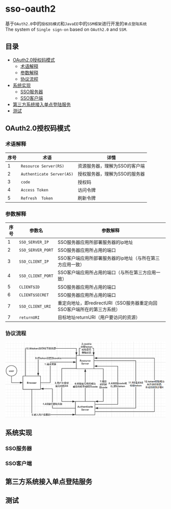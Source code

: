 sso-oauth2
=====
基于`OAuth2.0`中的`授权码模式`和`JavaEE`中的`SSM框架`进行开发的`单点登陆系统`<br>
The system of `Single sign-on` based on `OAuth2.0` and `SSM`.

## 目录
* [OAuth2.0授权码模式](#OAuth2.0授权码模式)
    * [术语解释](#术语解释)
    * [参数解释](#参数解释)
    * [协议流程](#协议流程)
* [系统实现](#系统实现)
    * [SSO服务器](#SSO服务器)
    * [SSO客户端](#SSO客户端)
* [第三方系统接入单点登陆服务](#第三方系统接入单点登陆服务)
* [测试](#测试)

OAuth2.0授权码模式
-----
### 术语解释
|序号|术语|详情|
|---|----|-----|
|1|`Resource Server(RS)`|资源服务器，理解为SSO的客户端|
|2|`Authenticate Server(AS)`|授权服务器，理解为SSO的服务器|
|3|`code`|授权码|
|4|`Access Token`|访问令牌|
|5|`Refresh  Token`|刷新令牌|

### 参数解释
|序号|参数名|参数解释|
|---|----|-----|
|1|`SSO_SERVER_IP`|SSO服务器应用所部署服务器的ip地址|
|2|`SSO_SERVER_PORT`|SSO服务器应用所占用的端口|
|3|`SSO_CLIENT_IP`|SSO客户端应用所部署服务器的ip地址（与所在第三方应用一致）|
|4|`SSO_CLIENT_PORT`|SSO客户端应用所占用的端口（与所在第三方应用一致）|
|5|`CLIENT$ID`|SSO服务器应用所占用的端口|
|6|`CLIENT$SECRET`|SSO服务器应用所占用的端口|
|7|`SSO_CLIENT_URI`|重定向地址，即redirectURI（SSO服务器重定向回SSO客户端所在的第三方系统）|
|7|`returnURI`|目标地址returnURI（用户要访问的资源）|


### 协议流程
![](sso-oauth2-flow.png "协议流程")


系统实现
-----
### SSO服务器

### SSO客户端


第三方系统接入单点登陆服务
-----

测试
-----
